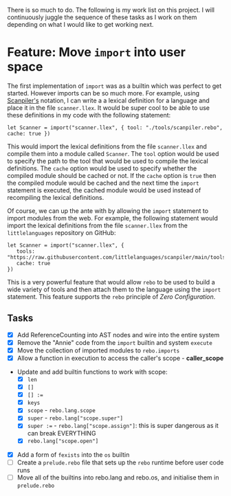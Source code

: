 There is so much to do.  The following is my work list on this project.  I will continuously juggle the sequence of these tasks as I work on them depending on what I would like to get working next.

# Feature: Move `import` into user space

The first implementation of `import` was as a builtin which was perfect to get started.  However imports can be so much more.  For example, using [Scanpiler's](https://github.com/littlelanguages/scanpiler) notation, I can write a a lexical definition for a language and place it in the file `scanner.llex`.  It would be super cool to be able to use these definitions in my code with the following statement:

```rebo
let Scanner = import("scanner.llex", { tool: "./tools/scanpiler.rebo", cache: true })
```

This would import the lexical definitions from the file `scanner.llex` and compile them into a module called `Scanner`.  The `tool` option would be used to specify the path to the tool that would be used to compile the lexical definitions.  The `cache` option would be used to specify whether the compiled module should be cached or not.  If the `cache` option is `true` then the compiled module would be cached and the next time the `import` statement is executed, the cached module would be used instead of recompiling the lexical definitions.

Of course, we can up the ante with by allowing the `import` statement to import modules from the web.  For example, the following statement would import the lexical definitions from the file `scanner.llex` from the `littlelanguages` repository on GitHub:

```rebo
let Scanner = import("scanner.llex", { 
   tools: "https://raw.githubusercontent.com/littlelanguages/scanpiler/main/tools/scanpiler.rebo", 
   cache: true 
})
```

This is a very powerful feature that would allow `rebo` to be used to build a wide variety of tools and then attach them to the language using the `import` statement.  This feature supports the `rebo` principle of *Zero Configuration*.

## Tasks

- [X] Add ReferenceCounting into AST nodes and wire into the entire system
- [X] Remove the "Annie" code from the `import` builtin and system `execute` 
- [X] Move the collection of imported modules to `rebo.imports`
- [X] Allow a function in execution to access the caller's scope - __caller_scope__
- Update and add builtin functions to work with scope:
   - [X] `len`
   - [X] `[]`
   - [X] `[] :=`
   - [X] `keys`
   - [x] `scope` - `rebo.lang.scope`
   - [X] `super` - `rebo.lang["scope.super"]`
   - [X] `super :=` - `rebo.lang["scope.assign"]`: this is super dangerous as it can break EVERYTHING
   - [X] `rebo.lang["scope.open"]`
- [X] Add a form of `fexists` into the `os` builtin
- [ ] Create a `prelude.rebo` file that sets up the `rebo` runtime before user code runs
- [ ] Move all of the builtins into rebo.lang and rebo.os, and initialise them in `prelude.rebo`
